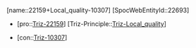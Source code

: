 ﻿---
type: TrizContradiction
aliases:
- 22159+Local_quality-10307
license: CC BY-SA 4.0
copyright: https://github.com/SpocWeb
IsDeleted: false
IsReadOnly: false
Confidential: public
tags: 
- Triz/Contradiction
---
[name::22159+Local_quality-10307]
[SpocWebEntityId::22693]
+ [pro::[Triz-22159](Triz-22159)]
[Triz-Principle::[Triz-Local_quality](tech/Triz/Principle/Triz-Local_quality.md)]
- [con::[Triz-10307](Triz-10307)]

